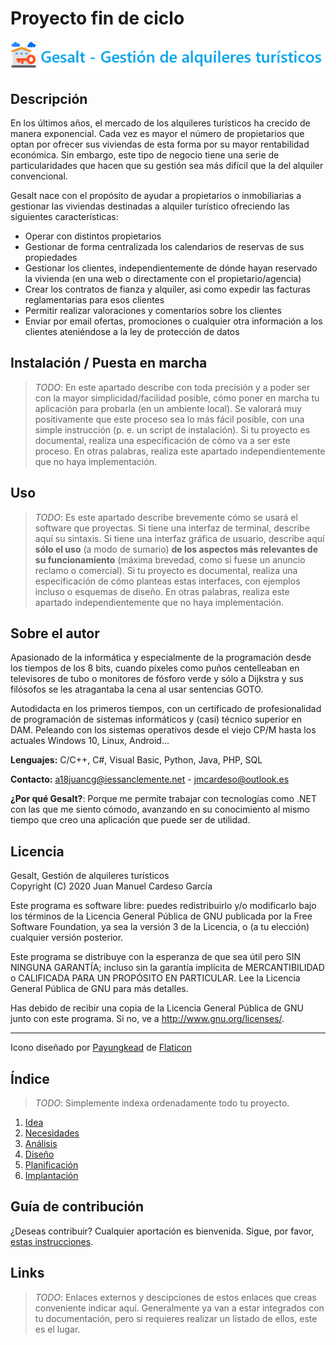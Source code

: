 # Proyecto fin de ciclo

![Banner](doc/img/banner.png)

## Descripción

En los últimos años, el mercado de los alquileres turísticos ha crecido de manera exponencial. Cada vez es mayor el número de propietarios que optan por ofrecer sus viviendas de esta forma por su mayor rentabilidad económica. Sin embargo, este tipo de negocio tiene una serie de particularidades que hacen que su gestión sea más difícil que la del alquiler convencional.

Gesalt nace con el propósito de ayudar a propietarios o inmobiliarias a gestionar las viviendas destinadas a alquiler turístico ofreciendo las siguientes características:

* Operar con distintos propietarios
* Gestionar de forma centralizada los calendarios de reservas de sus propiedades
* Gestionar los clientes, independientemente de dónde hayan reservado la vivienda (en una web o directamente con el propietario/agencia)
* Crear los contratos de fianza y alquiler, asi como expedir las facturas reglamentarias para esos clientes
* Permitir realizar valoraciones y comentarios sobre los clientes
* Enviar por email ofertas, promociones o cualquier otra información a los clientes ateniéndose a la ley de protección de datos

## Instalación / Puesta en marcha

> *TODO*: En este apartado describe con toda precisión y a poder ser con la mayor simplicidad/facilidad posible, cómo poner en marcha tu aplicación para probarla (en un ambiente local). Se valorará muy positivamente que este proceso sea lo más fácil posible, con una simple instrucción (p. e. un script de instalación).
> Si tu proyecto es documental, realiza una especificación de cómo va a ser este proceso. En otras palabras, realiza este apartado independientemente que no haya implementación.

## Uso

> *TODO*: Es este apartado describe brevemente cómo se usará el software que proyectas. Si tiene una interfaz de terminal, describe aquí su sintaxis. Si tiene una interfaz gráfica de usuario, describe aquí **sólo el uso** (a modo de sumario) **de los aspectos más relevantes de su funcionamiento** (máxima brevedad, como si fuese un anuncio reclamo o comercial).
> Si tu proyecto es documental, realiza una especificación de cómo planteas estas interfaces, con ejemplos incluso o esquemas de diseño. En otras palabras, realiza este apartado independientemente que no haya implementación.

## Sobre el autor

Apasionado de la informática y especialmente de la programación desde los tiempos de los 8 bits, cuando píxeles como puños centelleaban en televisores de tubo o monitores de fósforo verde y sólo a Dijkstra y sus filósofos se les atragantaba la cena al usar sentencias GOTO.

Autodidacta en los primeros tiempos, con un certificado de profesionalidad de programación de sistemas informáticos y (casi) técnico superior en DAM. Peleando con los sistemas operativos desde el viejo CP/M hasta los actuales Windows 10, Linux, Android...

**Lenguajes:** C/C++, C#, Visual Basic, Python, Java, PHP, SQL

**Contacto:** a18juancg@iessanclemente.net - jmcardeso@outlook.es

**¿Por qué Gesalt?**: Porque me permite trabajar con tecnologías como .NET con las que me siento cómodo, avanzando en su conocimiento al mismo tiempo que creo una aplicación que puede ser de utilidad.

## Licencia

Gesalt, Gestión de alquileres turísticos  
Copyright (C) 2020 Juan Manuel Cardeso García

Este programa es software libre: puedes redistribuirlo y/o modificarlo bajo
los términos de la Licencia General Pública de GNU publicada por la Free
Software Foundation, ya sea la versión 3 de la Licencia, o (a tu elección)
cualquier versión posterior.

Este programa se distribuye con la esperanza de que sea útil pero SIN
NINGUNA GARANTÍA; incluso sin la garantía implícita de MERCANTIBILIDAD o
CALIFICADA PARA UN PROPÓSITO EN PARTICULAR. Lee la Licencia General Pública
de GNU para más detalles.

Has debido de recibir una copia de la Licencia General Pública
de GNU junto con este programa. Si no, ve a http://www.gnu.org/licenses/.

***

Icono diseñado por [Payungkead](https://www.flaticon.es/autores/payungkead) de [Flaticon](https://www.flaticon.es/)


## Índice

> *TODO*: Simplemente indexa ordenadamente todo tu proyecto.

1. [Idea](doc/templates/1_idea.md)
2. [Necesidades](doc/templates/2_necesidades.md)
3. [Análisis](doc/templates/3_analise.md)
4. [Diseño](doc/templates/4_deseño.md)
5. [Planificación](doc/templates/5_planificacion.md)
6. [Implantación](doc/templates/6_implantacion.md)


## Guía de contribución

¿Deseas contribuir? Cualquier aportación es bienvenida. Sigue, por favor, [estas instrucciones](CONTRIBUTING.md).

## Links

> *TODO*: Enlaces externos y descipciones de estos enlaces que creas conveniente indicar aquí. Generalmente ya van a estar integrados con tu documentación, pero si requieres realizar un listado de ellos, este es el lugar.

